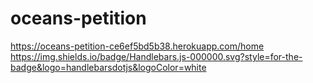 # oceans-petition
<a href="https://oceans-petition-ce6ef5bd5b38.herokuapp.com/home" target="_blank">https://oceans-petition-ce6ef5bd5b38.herokuapp.com/home</a>
<a href="https://img.shields.io/badge/Handlebars.js-000000.svg?style=for-the-badge&logo=handlebarsdotjs&logoColor=white" target="_blank"> https://img.shields.io/badge/Handlebars.js-000000.svg?style=for-the-badge&logo=handlebarsdotjs&logoColor=white</a>
